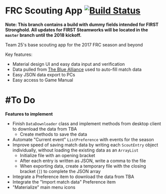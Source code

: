 # FRC Scouting App [![Build Status](https://travis-ci.org/spencerng/Scouting-App.svg?branch=master)](https://travis-ci.org/spencerng/Scouting-App)

**Note: This branch contains a build with dummy fields intended for FIRST Stronghold. All updates for FIRST Steamworks will be located in the `master` branch until the 2018 kickoff.**

Team 25's base scouting app for the 2017 FRC season and beyond

Key features: 

* Material design UI and easy data input and verification
* Data pulled from [The Blue Alliance](http://www.thebluealliance.com/) used to auto-fill match data
* Easy JSON data export to PCs
* Easy access to Game Manual


# #To Do

**Features to implement**
* Finish `DataDownloader` class and implement methods from desktop client to download the data from TBA
  * Create methods to save the data
* Automate "Current event" `ListPreference` with events for the season
* Improve speed of saving match data by writing each `ScoutEntry` object individually, without loading the existing data as an `ArrayList`
  * Initialize file with an opening bracket
  * After each entry is written as JSON, write a comma to the file
  * When exporting data, create a temporary file with the closing bracket (`]`) to complete the JSON array
* Integrate a Preference item to download the data from TBA
* Integrate the "Import match data" Preference item
* "Materialize" main menu icons

